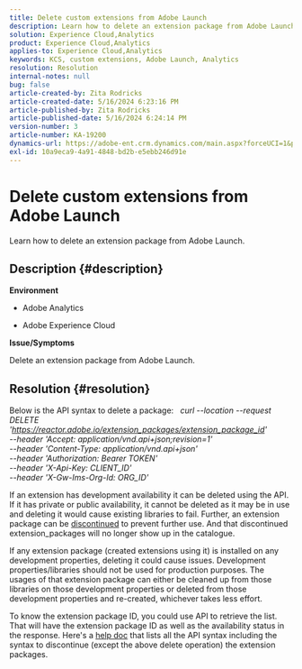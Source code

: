 ```yaml
---
title: Delete custom extensions from Adobe Launch
description: Learn how to delete an extension package from Adobe Launch.
solution: Experience Cloud,Analytics
product: Experience Cloud,Analytics
applies-to: Experience Cloud,Analytics
keywords: KCS, custom extensions, Adobe Launch, Analytics
resolution: Resolution
internal-notes: null
bug: false
article-created-by: Zita Rodricks
article-created-date: 5/16/2024 6:23:16 PM
article-published-by: Zita Rodricks
article-published-date: 5/16/2024 6:24:14 PM
version-number: 3
article-number: KA-19200
dynamics-url: https://adobe-ent.crm.dynamics.com/main.aspx?forceUCI=1&pagetype=entityrecord&etn=knowledgearticle&id=bd6aab56-b113-ef11-9f89-6045bd0298d4
exl-id: 10a9eca9-4a91-4848-bd2b-e5ebb246d91e
---
```

# Delete custom extensions from Adobe Launch


Learn how to delete an extension package from Adobe Launch.

## Description {#description}


<b>Environment</b>

- Adobe Analytics

- Adobe Experience Cloud

<b>Issue/Symptoms</b>

Delete an extension package from Adobe Launch.


## Resolution {#resolution}


Below is the API syntax to delete a package:
 
*curl --location --request DELETE 'https://reactor.adobe.io/extension_packages/extension_package_id' \
--header 'Accept: application/vnd.api+json;revision=1' \
--header 'Content-Type: application/vnd.api+json' \
--header 'Authorization: Bearer TOKEN' \
--header 'X-Api-Key: CLIENT_ID' \
--header 'X-Gw-Ims-Org-Id: ORG_ID'*

If an extension has development availability it can be deleted using the API. If it has private or public availability, it cannot be deleted as it may be in use and deleting it would cause existing libraries to fail. Further, an extension package can be [discontinued](https://experienceleague.adobe.com/docs/experience-platform/tags/api/endpoints/extension-packages.html?lang=en#discontinue) to prevent further use. And that discontinued extension_packages will no longer show up in the catalogue.

If any extension package (created extensions using it) is installed on any development properties, deleting it could cause issues. Development properties/libraries should not be used for production purposes. The usages of that extension package can either be cleaned up from those libraries on those development properties or deleted from those development properties and re-created, whichever takes less effort.

To know the extension package ID, you could use API to retrieve the list. That will have the extension package ID as well as the availability status in the response. Here's a [help doc](https://experienceleague.adobe.com/docs/experience-platform/tags/api/endpoints/extension-packages.html?lang=en#list) that lists all the API syntax including the syntax to discontinue (except the above delete operation) the extension packages.
